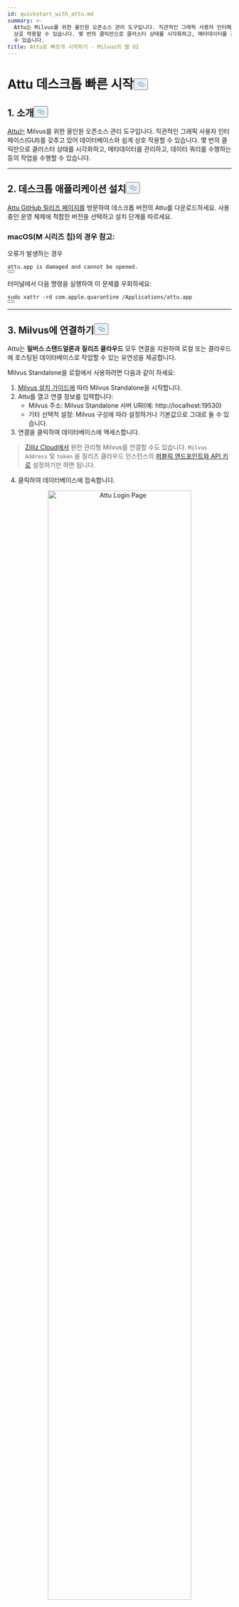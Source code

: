 ```yaml
---
id: quickstart_with_attu.md
summary: >-
  Attu는 Milvus를 위한 올인원 오픈소스 관리 도구입니다. 직관적인 그래픽 사용자 인터페이스(GUI)를 갖추고 있어 데이터베이스와 쉽게
  상호 작용할 수 있습니다. 몇 번의 클릭만으로 클러스터 상태를 시각화하고, 메타데이터를 관리하고, 데이터 쿼리를 수행하는 등의 작업을 수행할
  수 있습니다.
title: Attu로 빠르게 시작하기 - Milvus의 웹 UI
---
```

<h1 id="Quick-Start-with-Attu-Desktop" class="common-anchor-header">Attu 데스크톱 빠른 시작<button data-href="#Quick-Start-with-Attu-Desktop" class="anchor-icon" translate="no">
      <svg translate="no"
        aria-hidden="true"
        focusable="false"
        height="20"
        version="1.1"
        viewBox="0 0 16 16"
        width="16"
      >
        <path
          fill="#0092E4"
          fill-rule="evenodd"
          d="M4 9h1v1H4c-1.5 0-3-1.69-3-3.5S2.55 3 4 3h4c1.45 0 3 1.69 3 3.5 0 1.41-.91 2.72-2 3.25V8.59c.58-.45 1-1.27 1-2.09C10 5.22 8.98 4 8 4H4c-.98 0-2 1.22-2 2.5S3 9 4 9zm9-3h-1v1h1c1 0 2 1.22 2 2.5S13.98 12 13 12H9c-.98 0-2-1.22-2-2.5 0-.83.42-1.64 1-2.09V6.25c-1.09.53-2 1.84-2 3.25C6 11.31 7.55 13 9 13h4c1.45 0 3-1.69 3-3.5S14.5 6 13 6z"
        ></path>
      </svg>
    </button></h1><h2 id="1-Introduction" class="common-anchor-header">1. 소개<button data-href="#1-Introduction" class="anchor-icon" translate="no">
      <svg translate="no"
        aria-hidden="true"
        focusable="false"
        height="20"
        version="1.1"
        viewBox="0 0 16 16"
        width="16"
      >
        <path
          fill="#0092E4"
          fill-rule="evenodd"
          d="M4 9h1v1H4c-1.5 0-3-1.69-3-3.5S2.55 3 4 3h4c1.45 0 3 1.69 3 3.5 0 1.41-.91 2.72-2 3.25V8.59c.58-.45 1-1.27 1-2.09C10 5.22 8.98 4 8 4H4c-.98 0-2 1.22-2 2.5S3 9 4 9zm9-3h-1v1h1c1 0 2 1.22 2 2.5S13.98 12 13 12H9c-.98 0-2-1.22-2-2.5 0-.83.42-1.64 1-2.09V6.25c-1.09.53-2 1.84-2 3.25C6 11.31 7.55 13 9 13h4c1.45 0 3-1.69 3-3.5S14.5 6 13 6z"
        ></path>
      </svg>
    </button></h2><p><a href="https://github.com/zilliztech/attu">Attu는</a> Milvus를 위한 올인원 오픈소스 관리 도구입니다. 직관적인 그래픽 사용자 인터페이스(GUI)를 갖추고 있어 데이터베이스와 쉽게 상호 작용할 수 있습니다. 몇 번의 클릭만으로 클러스터 상태를 시각화하고, 메타데이터를 관리하고, 데이터 쿼리를 수행하는 등의 작업을 수행할 수 있습니다.</p>
<hr>
<h2 id="2-Install-Desktop-Application" class="common-anchor-header">2. 데스크톱 애플리케이션 설치<button data-href="#2-Install-Desktop-Application" class="anchor-icon" translate="no">
      <svg translate="no"
        aria-hidden="true"
        focusable="false"
        height="20"
        version="1.1"
        viewBox="0 0 16 16"
        width="16"
      >
        <path
          fill="#0092E4"
          fill-rule="evenodd"
          d="M4 9h1v1H4c-1.5 0-3-1.69-3-3.5S2.55 3 4 3h4c1.45 0 3 1.69 3 3.5 0 1.41-.91 2.72-2 3.25V8.59c.58-.45 1-1.27 1-2.09C10 5.22 8.98 4 8 4H4c-.98 0-2 1.22-2 2.5S3 9 4 9zm9-3h-1v1h1c1 0 2 1.22 2 2.5S13.98 12 13 12H9c-.98 0-2-1.22-2-2.5 0-.83.42-1.64 1-2.09V6.25c-1.09.53-2 1.84-2 3.25C6 11.31 7.55 13 9 13h4c1.45 0 3-1.69 3-3.5S14.5 6 13 6z"
        ></path>
      </svg>
    </button></h2><p><a href="https://github.com/zilliztech/attu/releases">Attu GitHub 릴리즈 페이지를</a> 방문하여 데스크톱 버전의 Attu를 다운로드하세요. 사용 중인 운영 체제에 적합한 버전을 선택하고 설치 단계를 따르세요.</p>
<h3 id="Note-for-macOS-M-series-chip" class="common-anchor-header">macOS(M 시리즈 칩)의 경우 참고:</h3><p>오류가 발생하는 경우</p>
<pre><code translate="no">attu.app <span class="hljs-keyword">is</span> damaged <span class="hljs-keyword">and</span> cannot be opened.
<button class="copy-code-btn"></button></code></pre>
<p>터미널에서 다음 명령을 실행하여 이 문제를 우회하세요:</p>
<pre><code translate="no"><span class="hljs-built_in">sudo</span> xattr -rd com.apple.quarantine /Applications/attu.app
<button class="copy-code-btn"></button></code></pre>
<hr>
<h2 id="3-Connect-to-Milvus" class="common-anchor-header">3. Milvus에 연결하기<button data-href="#3-Connect-to-Milvus" class="anchor-icon" translate="no">
      <svg translate="no"
        aria-hidden="true"
        focusable="false"
        height="20"
        version="1.1"
        viewBox="0 0 16 16"
        width="16"
      >
        <path
          fill="#0092E4"
          fill-rule="evenodd"
          d="M4 9h1v1H4c-1.5 0-3-1.69-3-3.5S2.55 3 4 3h4c1.45 0 3 1.69 3 3.5 0 1.41-.91 2.72-2 3.25V8.59c.58-.45 1-1.27 1-2.09C10 5.22 8.98 4 8 4H4c-.98 0-2 1.22-2 2.5S3 9 4 9zm9-3h-1v1h1c1 0 2 1.22 2 2.5S13.98 12 13 12H9c-.98 0-2-1.22-2-2.5 0-.83.42-1.64 1-2.09V6.25c-1.09.53-2 1.84-2 3.25C6 11.31 7.55 13 9 13h4c1.45 0 3-1.69 3-3.5S14.5 6 13 6z"
        ></path>
      </svg>
    </button></h2><p>Attu는 <strong>밀버스 스탠드얼론과</strong> <strong>질리즈 클라우드</strong> 모두 연결을 지원하여 로컬 또는 클라우드에 호스팅된 데이터베이스로 작업할 수 있는 유연성을 제공합니다.</p>
<p>Milvus Standalone을 로컬에서 사용하려면 다음과 같이 하세요:</p>
<ol>
<li><a href="https://milvus.io/docs/install_standalone-docker.md">Milvus 설치 가이드에</a> 따라 Milvus Standalone을 시작합니다.</li>
<li>Attu를 열고 연결 정보를 입력합니다:<ul>
<li>Milvus 주소: Milvus Standalone 서버 URI(예: http://localhost:19530)</li>
<li>기타 선택적 설정: Milvus 구성에 따라 설정하거나 기본값으로 그대로 둘 수 있습니다.</li>
</ul></li>
<li>연결을 클릭하여 데이터베이스에 액세스합니다.</li>
</ol>
<blockquote>
<p><a href="https://zilliz.com/cloud">Zilliz Cloud에서</a> 완전 관리형 Milvus를 연결할 수도 있습니다. <code translate="no">Milvus Address</code> 및 <code translate="no">token</code> 을 질리즈 클라우드 인스턴스의 <a href="https://docs.zilliz.com/docs/on-zilliz-cloud-console#cluster-details">퍼블릭 엔드포인트와 API 키로</a> 설정하기만 하면 됩니다.</p>
</blockquote>
<ol start="4">
<li>클릭하여 데이터베이스에 접속합니다.</li>
</ol>
<p align="center">
  <img translate="no" src="/docs/v2.6.x/assets/attu_login_page.png" alt="Attu Login Page" width="80%">
</p>
<hr>
<h2 id="4-Prepare-Data-Create-Collection-and-Insert-Data" class="common-anchor-header">4. 데이터 준비, 수집 생성, 데이터 삽입하기<button data-href="#4-Prepare-Data-Create-Collection-and-Insert-Data" class="anchor-icon" translate="no">
      <svg translate="no"
        aria-hidden="true"
        focusable="false"
        height="20"
        version="1.1"
        viewBox="0 0 16 16"
        width="16"
      >
        <path
          fill="#0092E4"
          fill-rule="evenodd"
          d="M4 9h1v1H4c-1.5 0-3-1.69-3-3.5S2.55 3 4 3h4c1.45 0 3 1.69 3 3.5 0 1.41-.91 2.72-2 3.25V8.59c.58-.45 1-1.27 1-2.09C10 5.22 8.98 4 8 4H4c-.98 0-2 1.22-2 2.5S3 9 4 9zm9-3h-1v1h1c1 0 2 1.22 2 2.5S13.98 12 13 12H9c-.98 0-2-1.22-2-2.5 0-.83.42-1.64 1-2.09V6.25c-1.09.53-2 1.84-2 3.25C6 11.31 7.55 13 9 13h4c1.45 0 3-1.69 3-3.5S14.5 6 13 6z"
        ></path>
      </svg>
    </button></h2><h3 id="41-Prepare-the-Data" class="common-anchor-header">4.1 데이터 준비</h3><p>이 예제에서는 <a href="https://github.com/milvus-io/milvus-docs/releases/download/v2.4.6-preview/milvus_docs_2.4.x_en.zip">Milvus 문서 2.4.x의</a> FAQ 페이지를 데이터셋으로 사용합니다.</p>
<h4 id="Download-and-Extract-Data" class="common-anchor-header">데이터를 다운로드하고 추출합니다:</h4><pre><code translate="no" class="language-bash">wget https://github.com/milvus-io/milvus-docs/releases/download/v2.4.6-preview/milvus_docs_2.4.x_en.zip
unzip -q milvus_docs_2.4.x_en.zip -d milvus_docs
<button class="copy-code-btn"></button></code></pre>
<h4 id="Process-Markdown-Files" class="common-anchor-header">마크다운 파일 처리하기:</h4><pre><code translate="no" class="language-python"><span class="hljs-keyword">from</span> glob <span class="hljs-keyword">import</span> glob

text_lines = []
<span class="hljs-keyword">for</span> file_path <span class="hljs-keyword">in</span> glob(<span class="hljs-string">&quot;milvus_docs/en/faq/*.md&quot;</span>, recursive=<span class="hljs-literal">True</span>):
    <span class="hljs-keyword">with</span> <span class="hljs-built_in">open</span>(file_path, <span class="hljs-string">&quot;r&quot;</span>) <span class="hljs-keyword">as</span> file:
        file_text = file.read()
    text_lines += file_text.split(<span class="hljs-string">&quot;# &quot;</span>)
<button class="copy-code-btn"></button></code></pre>
<hr>
<h3 id="42-Generate-Embeddings" class="common-anchor-header">4.2 임베딩 생성하기</h3><p><code translate="no">milvus_model</code> 을 사용하여 텍스트 임베딩을 생성할 임베딩 모델을 정의합니다. 여기서는 사전 학습된 경량 임베딩 모델인 <code translate="no">DefaultEmbeddingFunction</code> 모델을 예로 사용합니다.</p>
<pre><code translate="no" class="language-python"><span class="hljs-keyword">from</span> pymilvus <span class="hljs-keyword">import</span> model <span class="hljs-keyword">as</span> milvus_model

embedding_model = milvus_model.DefaultEmbeddingFunction()

<span class="hljs-comment"># Generate test embedding</span>
test_embedding = embedding_model.encode_queries([<span class="hljs-string">&quot;This is a test&quot;</span>])[<span class="hljs-number">0</span>]
embedding_dim = <span class="hljs-built_in">len</span>(test_embedding)
<span class="hljs-built_in">print</span>(embedding_dim)
<span class="hljs-built_in">print</span>(test_embedding[:<span class="hljs-number">10</span>])
<button class="copy-code-btn"></button></code></pre>
<h4 id="Output" class="common-anchor-header">출력합니다:</h4><pre><code translate="no">768
[-0.04836066  0.07163023 -0.01130064 -0.03789345 -0.03320649 -0.01318448
 -0.03041712 -0.02269499 -0.02317863 -0.00426028]
<button class="copy-code-btn"></button></code></pre>
<hr>
<h3 id="43-Create-Collection" class="common-anchor-header">4.3 컬렉션 만들기</h3><p>Milvus에 연결하여 컬렉션을 생성합니다:</p>
<pre><code translate="no" class="language-python"><span class="hljs-keyword">from</span> pymilvus <span class="hljs-keyword">import</span> MilvusClient

<span class="hljs-comment"># Connect to Milvus Standalone</span>
client = MilvusClient(uri=<span class="hljs-string">&quot;http://localhost:19530&quot;</span>)

collection_name = <span class="hljs-string">&quot;attu_tutorial&quot;</span>

<span class="hljs-comment"># Drop collection if it exists</span>
<span class="hljs-keyword">if</span> client.has_collection(collection_name):
    client.drop_collection(collection_name)

<span class="hljs-comment"># Create a new collection</span>
client.create_collection(
    collection_name=collection_name,
    dimension=embedding_dim,
    metric_type=<span class="hljs-string">&quot;IP&quot;</span>,  <span class="hljs-comment"># Inner product distance</span>
    consistency_level=<span class="hljs-string">&quot;Bounded&quot;</span>,  <span class="hljs-comment"># Supported values are (`&quot;Strong&quot;`, `&quot;Session&quot;`, `&quot;Bounded&quot;`, `&quot;Eventually&quot;`). See https://milvus.io/docs/consistency.md#Consistency-Level for more details.</span>
)
<button class="copy-code-btn"></button></code></pre>
<hr>
<h3 id="44-Insert-Data" class="common-anchor-header">4.4 데이터 삽입</h3><p>텍스트 줄을 반복하고 임베딩을 생성한 다음 데이터를 Milvus에 삽입합니다:</p>
<pre><code translate="no" class="language-python"><span class="hljs-keyword">from</span> tqdm <span class="hljs-keyword">import</span> tqdm

data = []
doc_embeddings = embedding_model.encode_documents(text_lines)

<span class="hljs-keyword">for</span> i, line <span class="hljs-keyword">in</span> <span class="hljs-built_in">enumerate</span>(tqdm(text_lines, desc=<span class="hljs-string">&quot;Creating embeddings&quot;</span>)):
    data.append({<span class="hljs-string">&quot;id&quot;</span>: i, <span class="hljs-string">&quot;vector&quot;</span>: doc_embeddings[i], <span class="hljs-string">&quot;text&quot;</span>: line})

client.insert(collection_name=collection_name, data=data)
<button class="copy-code-btn"></button></code></pre>
<hr>
<h3 id="45-Visualize-Data-and-Schema" class="common-anchor-header">4.5 데이터 및 스키마 시각화</h3><p>이제 Attu의 인터페이스를 사용하여 데이터 스키마와 삽입된 엔티티를 시각화할 수 있습니다. 스키마에는 <code translate="no">Int64</code> 유형의 <code translate="no">id</code> 필드와 <code translate="no">vector</code> 유형의 <code translate="no">FloatVector(768)</code> 필드( <code translate="no">Inner Product (IP)</code> 메트릭 포함) 등 정의된 필드가 표시됩니다. 컬렉션에는 <strong>72개의 엔티티가</strong> 로드되어 있습니다.</p>
<p>또한 ID, 벡터 임베딩 및 텍스트 콘텐츠와 같은 메타데이터를 저장하는 동적 필드를 포함하여 삽입된 데이터를 볼 수 있습니다. 이 인터페이스는 지정된 조건 또는 동적 필드를 기반으로 필터링 및 쿼리를 지원합니다.</p>
<p align="center">
  <img translate="no" src="/docs/v2.6.x/assets/attu_after_data_insertion_1.png" alt="Schema View" width="45%" />
  <img translate="no" src="/docs/v2.6.x/assets/attu_after_data_insertion_2.png" alt="Data View" width="45%" />
</p>
<h2 id="5-Visualizing-Search-Results-and-Relationships" class="common-anchor-header">5. 검색 결과 및 관계 시각화<button data-href="#5-Visualizing-Search-Results-and-Relationships" class="anchor-icon" translate="no">
      <svg translate="no"
        aria-hidden="true"
        focusable="false"
        height="20"
        version="1.1"
        viewBox="0 0 16 16"
        width="16"
      >
        <path
          fill="#0092E4"
          fill-rule="evenodd"
          d="M4 9h1v1H4c-1.5 0-3-1.69-3-3.5S2.55 3 4 3h4c1.45 0 3 1.69 3 3.5 0 1.41-.91 2.72-2 3.25V8.59c.58-.45 1-1.27 1-2.09C10 5.22 8.98 4 8 4H4c-.98 0-2 1.22-2 2.5S3 9 4 9zm9-3h-1v1h1c1 0 2 1.22 2 2.5S13.98 12 13 12H9c-.98 0-2-1.22-2-2.5 0-.83.42-1.64 1-2.09V6.25c-1.09.53-2 1.84-2 3.25C6 11.31 7.55 13 9 13h4c1.45 0 3-1.69 3-3.5S14.5 6 13 6z"
        ></path>
      </svg>
    </button></h2><p>Attu는 데이터 관계를 시각화하고 탐색할 수 있는 강력한 인터페이스를 제공합니다. 삽입된 데이터 포인트와 그 유사성 관계를 조사하려면 다음 단계를 따르세요:</p>
<h3 id="51-Perform-a-Search" class="common-anchor-header">5.1 <strong>검색 수행</strong></h3><p>Attu의 <strong>벡터 검색</strong> 탭으로 이동합니다.</p>
<ol>
<li><strong>무작위 데이터 생성</strong> 버튼을 클릭하여 테스트 쿼리를 생성합니다.</li>
<li><strong>검색을</strong> 클릭하여 생성된 데이터를 기반으로 결과를 검색합니다.</li>
</ol>
<p>결과는 테이블에 표시되며, 일치하는 각 엔티티의 ID, 유사도 점수 및 동적 필드가 표시됩니다.</p>
<p align="center">
  <img translate="no" src="/docs/v2.6.x/assets/attu_searched_table.png" alt="Search Results Table" width="80%">
</p>
<hr>
<h3 id="52-Explore-Data-Relationships" class="common-anchor-header">5.2 <strong>데이터 관계 탐색</strong></h3><p>결과 패널에서 <strong>탐색</strong> 버튼을 클릭하면 쿼리 벡터와 검색 결과 사이의 관계를 <strong>지식 그래프와 같은 구조로</strong> 시각화할 수 있습니다.</p>
<ul>
<li><strong>중앙 노드는</strong> 검색 벡터를 나타냅니다.</li>
<li><strong>연결된 노드는</strong> 검색 결과를 나타내며, 해당 노드를 클릭하면 해당 노드의 상세 정보가 표시됩니다.</li>
</ul>
<p align="center">
  <img translate="no" src="/docs/v2.6.x/assets/attu_searched_graph.png" alt="Knowledge Graph Visualization" width="80%">
</p>
<hr>
<h3 id="53-Expand-the-Graph" class="common-anchor-header">5.3 <strong>그래프 펼치기</strong></h3><p>결과 노드를 더블클릭하여 연결을 확장합니다. 이 작업은 선택한 노드와 컬렉션의 다른 데이터 포인트 사이의 추가 관계를 표시하여 <strong>더 크고 상호 연결된 지식 그래프를</strong> 만듭니다.</p>
<p>이 확장된 보기를 사용하면 벡터 유사성을 기반으로 데이터 포인트가 어떻게 연관되어 있는지 더 깊이 탐색할 수 있습니다.</p>
<p align="center">
  <img translate="no" src="/docs/v2.6.x/assets/attu_expanded_searched_graph.png" alt="Expanded Knowledge Graph" width="80%">
</p>
<hr>
<h2 id="6-Conclusion" class="common-anchor-header">6. 결론<button data-href="#6-Conclusion" class="anchor-icon" translate="no">
      <svg translate="no"
        aria-hidden="true"
        focusable="false"
        height="20"
        version="1.1"
        viewBox="0 0 16 16"
        width="16"
      >
        <path
          fill="#0092E4"
          fill-rule="evenodd"
          d="M4 9h1v1H4c-1.5 0-3-1.69-3-3.5S2.55 3 4 3h4c1.45 0 3 1.69 3 3.5 0 1.41-.91 2.72-2 3.25V8.59c.58-.45 1-1.27 1-2.09C10 5.22 8.98 4 8 4H4c-.98 0-2 1.22-2 2.5S3 9 4 9zm9-3h-1v1h1c1 0 2 1.22 2 2.5S13.98 12 13 12H9c-.98 0-2-1.22-2-2.5 0-.83.42-1.64 1-2.09V6.25c-1.09.53-2 1.84-2 3.25C6 11.31 7.55 13 9 13h4c1.45 0 3-1.69 3-3.5S14.5 6 13 6z"
        ></path>
      </svg>
    </button></h2><p>Attu는 Milvus에 저장된 벡터 데이터의 관리와 시각화를 간소화합니다. 데이터 삽입부터 쿼리 실행, 대화형 탐색에 이르기까지 복잡한 벡터 검색 작업을 처리할 수 있는 직관적인 인터페이스를 제공합니다. 동적 스키마 지원, 그래픽 검색 시각화, 유연한 쿼리 필터와 같은 기능을 통해 Attu는 사용자가 대규모 데이터 세트를 효과적으로 분석할 수 있도록 지원합니다.</p>
<p>Attu의 시각적 탐색 도구를 활용하면 데이터를 더 잘 이해하고, 숨겨진 관계를 파악하고, 데이터 기반의 의사 결정을 내릴 수 있습니다. 지금 바로 Attu와 Milvus로 데이터 세트 탐색을 시작하세요!</p>
<hr>
